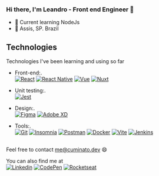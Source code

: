### Hi there, I'm Leandro - Front end Engineer 👋


- 🌱 Current learning NodeJs
- 📍 Assis, SP. Brazil

## Technologies
Technologies I've been learning and using so far 

- Front-end:. <br />
 [![React](https://img.shields.io/badge/React-2db1d3?style=flat-square&logo=React&logoColor=white)](#)
 [![React Native](https://img.shields.io/badge/React_Native-2db1d3?style=flat-square&logo=React&logoColor=white)](#)
 [![Vue](https://img.shields.io/badge/Vue-3eaf7c?style=flat-square&logo=vuedotjs&logoColor=white)](#)
 [![Nuxt](https://img.shields.io/badge/Nuxt-00bb87?style=flat-square&logo=nuxtdotjs&logoColor=white)](#)
 
 - Unit testing:. <br />
 [![Jest](https://img.shields.io/badge/Jest-d70c15?style=flat-square&logo=jest&logoColor=white)](#)

- Design:. <br />
 [![Figma](https://img.shields.io/badge/Figma-9a54f2?style=flat-square&logo=Figma&logoColor=white)](#)
 [![Adobe XD](https://img.shields.io/badge/AdobeXD-430134?style=flat-square&logo=adobexd&logoColor=white)](#)
 
- Tools:. <br />
 [![Git](https://img.shields.io/badge/Git-F05032?style=flat-square&logo=git&logoColor=white)](#)
 [![Insomnia](https://img.shields.io/badge/Insominia-5445b4?style=flat-square&logo=insomnia&logoColor=white)](#)
 [![Postman](https://img.shields.io/badge/Postman-f06632?style=flat-square&logo=postman&logoColor=white)](#)
 [![Docker](https://img.shields.io/badge/Docker-0084ad?style=flat-square&logo=docker&logoColor=white)](#)
 [![Vite](https://img.shields.io/badge/Vite-bb2eee?style=flat-square&logo=vite&logoColor=white)](#)
 [![Jenkins](https://img.shields.io/badge/Jenkins-f20036?style=flat-square&logo=jenkins&logoColor=white)](#)

##
Feel free to contact me@cuminato.dev 😄 <br  />

You can also find me at <br  />
[![Linkedin](https://img.shields.io/badge/LinkedIn-0077B5?style=flat-square&logo=linkedin&logoColor=white)](https://www.linkedin.com/in/leandrocuminato)
[![CodePen](https://img.shields.io/badge/CodePen-1e1e26?style=flat-square&logo=codepen&logoColor=white)](https://codepen.io/theNewt)
[![Rocketseat](https://img.shields.io/badge/Rocketseat-6200ee?style=flat-square&logo=rocketseat&logoColor=white)](https://app.rocketseat.com.br/me/limacuminato)
